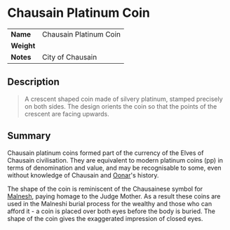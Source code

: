 # Chausain Platinum Coin

|||
| --- | --- |
| **Name** | Chausain Platinum Coin | item.2
| **Weight** ||
| **Notes** | City of Chausain |

## Description

> A crescent shaped coin made of silvery platinum, stamped precisely on both sides. The design orients the coin so that the points of the crescent are facing upwards.

## Summary

Chausain platinum coins formed part of the currency of the Elves of Chausain civilisation. They are equivalent to modern platinum coins (pp) in terms of denomination and value, and may be recognisable to some, even without knowledge of Chausain and [Oonar](../../planes/oonar.md)'s history.

The shape of the coin is reminiscent of the Chausainese symbol for [Malnesh](../../gods/deities/malnesh.md), paying homage to the Judge Mother. As a result these coins are used in the Malneshi burial process for the wealthy and those who can afford it - a coin is placed over both eyes before the body is buried. The shape of the coin gives the exaggerated impression of closed eyes.
